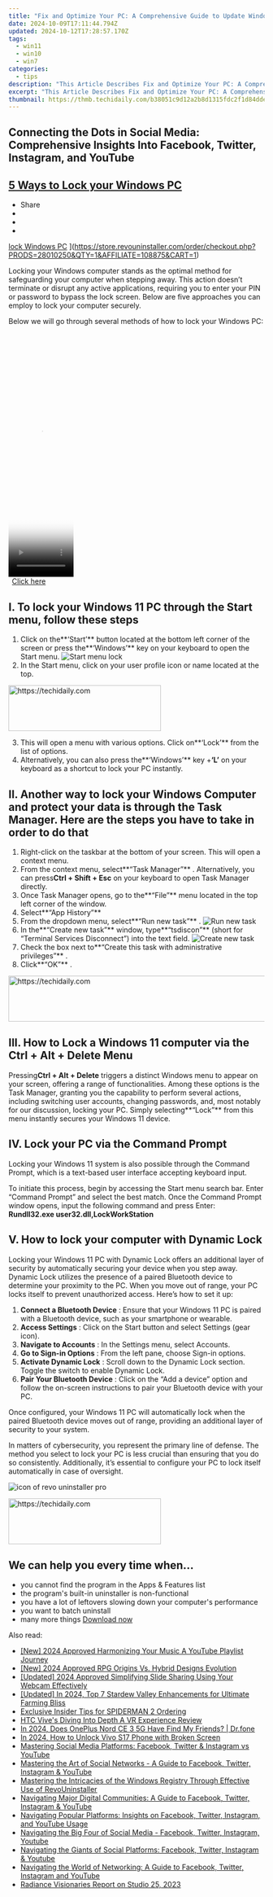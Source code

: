 ```yaml
---
title: "Fix and Optimize Your PC: A Comprehensive Guide to Update Windows 11 Drivers"
date: 2024-10-09T17:11:44.794Z
updated: 2024-10-12T17:28:57.170Z
tags:
  - win11
  - win10
  - win7
categories:
  - tips
description: "This Article Describes Fix and Optimize Your PC: A Comprehensive Guide to Update Windows 11 Drivers"
excerpt: "This Article Describes Fix and Optimize Your PC: A Comprehensive Guide to Update Windows 11 Drivers"
thumbnail: https://thmb.techidaily.com/b38051c9d12a2b8d1315fdc2f1d84dde69fd749e096f758fd9b3624bcd8211ec.jpg
---
```


## Connecting the Dots in Social Media: Comprehensive Insights Into Facebook, Twitter, Instagram, and YouTube

## [5 Ways to Lock your Windows PC](https://store.revouninstaller.com/order/checkout.php?PRODS=28010250&QTY=1&AFFILIATE=108875&CART=1)

* Share
* [](http://www.facebook.com/share.php?u=https://www.revouninstaller.com/blog/5-ways-to-lock-your-windows-pc/&title=5+Ways+to+Lock+your+Windows+PC)
* [](https://twitter.com/intent/tweet?text=5+Ways+to+Lock+your+Windows+PC&url=https://www.revouninstaller.com/blog/5-ways-to-lock-your-windows-pc/ "Click to share on Twitter")
* [](https://store.revouninstaller.com/order/checkout.php?PRODS=28010250&QTY=1&AFFILIATE=108875&CART=1)

[lock Windows PC](https://f057a20f961f56a72089-b74530d2d26278124f446233f95622ef.ssl.cf1.rackcdn.com/site/blog/lock-pc/cover.png) ](https://store.revouninstaller.com/order/checkout.php?PRODS=28010250&QTY=1&AFFILIATE=108875&CART=1)

 Locking your Windows computer stands as the optimal method for safeguarding your computer when stepping away. This action doesn’t terminate or disrupt any active applications, requiring you to enter your PIN or password to bypass the lock screen. Below are five approaches you can employ to lock your computer securely.

 Below we will go through several methods of how to lock your Windows PC:

<!-- affiliate ads begin -->
<span id="1977028">
					<video width="128" height="480" style="cursor:pointer"
           poster="//a.impactradius-go.com/display-clicktoplayimage/1977028.png"
           onclick="if(!this.playClicked){this.play();this.setAttribute('controls',true);this.playClicked=true;}">
	   <source src="//a.impactradius-go.com/display-ad/22993-1977028">
	   <img src="//a.impactradius-go.com/display-clicktoplayimage/1977028.png" style="border: none; height: 100%; width: 100%; object-fit: contain">
	</video>
	<div style="width:80px;text-align:center"><a href="javascript:window.open(decodeURIComponent('https%3A%2F%2Fhomestyler.sjv.io%2Fc%2F5597632%2F1977028%2F22993'), '_blank');void(0);">Click here</a></div>
</span>
<img height="0" width="0" src="https://imp.pxf.io/i/5597632/1977028/22993" style="position:absolute;visibility:hidden;" border="0" />
<!-- affiliate ads end -->

## I. To lock your Windows 11 PC through the Start menu, follow these steps

1. Click on the**‘Start’** button located at the bottom left corner of the screen or press the**‘Windows’** key on your keyboard to open the Start menu. ![Start menu lock](https://f057a20f961f56a72089-b74530d2d26278124f446233f95622ef.ssl.cf1.rackcdn.com/site/blog/lock-pc/method-1-start-menu.png)
2. In the Start menu, click on your user profile icon or name located at the top.

<!-- affiliate ads begin -->
<a href="https://aligracehair.sjv.io/c/5597632/1997657/19272" target="_top" id="1997657">
  <img src="//a.impactradius-go.com/display-ad/19272-1997657" border="0" alt="https://techidaily.com" width="300" height="90"/>
</a>
<img height="0" width="0" src="https://aligracehair.sjv.io/i/5597632/1997657/19272" style="position:absolute;visibility:hidden;" border="0" />
<!-- affiliate ads end -->

3. This will open a menu with various options. Click on**‘Lock’** from the list of options.
4. Alternatively, you can also press the**‘Windows’** key +**‘L’** on your keyboard as a shortcut to lock your PC instantly.

## II. Another way to lock your Windows Computer and protect your data is through the Task Manager. Here are the steps you have to take in order to do that

1. Right-click on the taskbar at the bottom of your screen. This will open a context menu.
2. From the context menu, select**“Task Manager”** . Alternatively, you can press**Ctrl + Shift + Esc** on your keyboard to open Task Manager directly.
3. Once Task Manager opens, go to the**“File”** menu located in the top left corner of the window.
4. Select**“App History”**
5. From the dropdown menu, select**“Run new task”** . ![Run new task](https://f057a20f961f56a72089-b74530d2d26278124f446233f95622ef.ssl.cf1.rackcdn.com/site/blog/lock-pc/method-2-task-manager-1.png)
6. In the**“Create new task”** window, type**“tsdiscon”** (short for “Terminal Services Disconnect”) into the text field. ![Create new task](https://f057a20f961f56a72089-b74530d2d26278124f446233f95622ef.ssl.cf1.rackcdn.com/site/blog/lock-pc/method-2-task-manager-2.png)
7. Check the box next to**“Create this task with administrative privileges”** .
8. Click**“OK”** .

<!-- affiliate ads begin -->
<a href="https://imp.i357552.net/c/5597632/857869/11832" target="_top" id="857869">
  <img src="//a.impactradius-go.com/display-ad/11832-857869" border="0" alt="https://techidaily.com" width="728" height="90"/>
</a>
<img height="0" width="0" src="https://imp.i357552.net/i/5597632/857869/11832" style="position:absolute;visibility:hidden;" border="0" />
<!-- affiliate ads end -->

## III. How to Lock a Windows 11 computer via the Ctrl + Alt + Delete Menu

 Pressing**Ctrl + Alt + Delete** triggers a distinct Windows menu to appear on your screen, offering a range of functionalities. Among these options is the Task Manager, granting you the capability to perform several actions, including switching user accounts, changing passwords, and, most notably for our discussion, locking your PC. Simply selecting**“Lock”** from this menu instantly secures your Windows 11 device.

## IV. Lock your PC via the Command Prompt

 Locking your Windows 11 system is also possible through the Command Prompt, which is a text-based user interface accepting keyboard input.

 To initiate this process, begin by accessing the Start menu search bar. Enter “Command Prompt” and select the best match. Once the Command Prompt window opens, input the following command and press Enter:  
**Rundll32.exe user32.dll,LockWorkStation**

## V. How to lock your computer with Dynamic Lock

 Locking your Windows 11 PC with Dynamic Lock offers an additional layer of security by automatically securing your device when you step away. Dynamic Lock utilizes the presence of a paired Bluetooth device to determine your proximity to the PC. When you move out of range, your PC locks itself to prevent unauthorized access. Here’s how to set it up:

1. **Connect a Bluetooth Device** : Ensure that your Windows 11 PC is paired with a Bluetooth device, such as your smartphone or wearable.
2. **Access Settings** : Click on the Start button and select Settings (gear icon).
3. **Navigate to Accounts** : In the Settings menu, select Accounts.
4. **Go to Sign-in Options** : From the left pane, choose Sign-in options.
5. **Activate Dynamic Lock** : Scroll down to the Dynamic Lock section. Toggle the switch to enable Dynamic Lock.
6. **Pair Your Bluetooth Device** : Click on the “Add a device” option and follow the on-screen instructions to pair your Bluetooth device with your PC.

 Once configured, your Windows 11 PC will automatically lock when the paired Bluetooth device moves out of range, providing an additional layer of security to your system.

 In matters of cybersecurity, you represent the primary line of defense. The method you select to lock your PC is less crucial than ensuring that you do so consistently. Additionally, it’s essential to configure your PC to lock itself automatically in case of oversight.

![icon of revo uninstaller pro](https://f057a20f961f56a72089-b74530d2d26278124f446233f95622ef.ssl.cf1.rackcdn.com/site/icons/rup5-64.png)

<!-- affiliate ads begin -->
<a href="https://aligracehair.sjv.io/c/5597632/1925468/19272" target="_top" id="1925468">
  <img src="//a.impactradius-go.com/display-ad/19272-1925468" border="0" alt="https://techidaily.com" width="300" height="90"/>
</a>
<img height="0" width="0" src="https://aligracehair.sjv.io/i/5597632/1925468/19272" style="position:absolute;visibility:hidden;" border="0" />
<!-- affiliate ads end -->

## We can help you every time when…

* you cannot find the program in the Apps & Features list
* the program's built-in uninstaller is non-functional
* you have a lot of leftovers slowing down your computer's performance
* you want to batch uninstall
* many more things
[Download now](https://store.revouninstaller.com/order/checkout.php?PRODS=28010250&QTY=1&AFFILIATE=108875&CART=1)

<ins class="adsbygoogle"
     style="display:block"
     data-ad-format="autorelaxed"
     data-ad-client="ca-pub-7571918770474297"
     data-ad-slot="1223367746"></ins>

<ins class="adsbygoogle"
     style="display:block"
     data-ad-client="ca-pub-7571918770474297"
     data-ad-slot="8358498916"
     data-ad-format="auto"
     data-full-width-responsive="true"></ins>

<span class="atpl-alsoreadstyle">Also read:</span>
<div><ul>
<li><a href="https://youtube-webster.techidaily.com/024-approved-harmonizing-your-music-a-youtube-playlist-journey/"><u>[New] 2024 Approved Harmonizing Your Music A YouTube Playlist Journey</u></a></li>
<li><a href="https://screen-recording.techidaily.com/new-2024-approved-rpg-origins-vs-hybrid-designs-evolution/"><u>[New] 2024 Approved RPG Origins Vs. Hybrid Designs Evolution</u></a></li>
<li><a href="https://screen-video-capture.techidaily.com/updated-2024-approved-simplifying-slide-sharing-using-your-webcam-effectively/"><u>[Updated] 2024 Approved Simplifying Slide Sharing Using Your Webcam Effectively</u></a></li>
<li><a href="https://screen-sharing-recording.techidaily.com/updated-in-2024-top-7-stardew-valley-enhancements-for-ultimate-farming-bliss/"><u>[Updated] In 2024, Top 7 Stardew Valley Enhancements for Ultimate Farming Bliss</u></a></li>
<li><a href="https://games-able.techidaily.com/exclusive-insider-tips-for-spiderman-2-ordering/"><u>Exclusive Insider Tips for SPIDERMAN 2 Ordering</u></a></li>
<li><a href="https://extra-tips.techidaily.com/htc-vives-diving-into-depth-a-vr-experience-review/"><u>HTC Vive's Diving Into Depth A VR Experience Review</u></a></li>
<li><a href="https://location-social.techidaily.com/in-2024-does-oneplus-nord-ce-3-5g-have-find-my-friends-drfone-by-drfone-virtual-android/"><u>In 2024, Does OnePlus Nord CE 3 5G Have Find My Friends? | Dr.fone</u></a></li>
<li><a href="https://android-unlock.techidaily.com/in-2024-how-to-unlock-vivo-s17-phone-with-broken-screen-by-drfone-android/"><u>In 2024, How to Unlock Vivo S17 Phone with Broken Screen</u></a></li>
<li><a href="https://win-forum.techidaily.com/mastering-social-media-platforms-facebook-twitter-and-instagram-vs-youtube/"><u>Mastering Social Media Platforms: Facebook, Twitter & Instagram vs YouTube</u></a></li>
<li><a href="https://win-forum.techidaily.com/mastering-the-art-of-social-networks-a-guide-to-facebook-twitter-instagram-and-youtube/"><u>Mastering the Art of Social Networks - A Guide to Facebook, Twitter, Instagram & YouTube</u></a></li>
<li><a href="https://win-forum.techidaily.com/mastering-the-intricacies-of-the-windows-registry-through-effective-use-of-revouninstaller/"><u>Mastering the Intricacies of the Windows Registry Through Effective Use of RevoUninstaller</u></a></li>
<li><a href="https://win-forum.techidaily.com/navigating-major-digital-communities-a-guide-to-facebook-twitter-instagram-and-youtube/"><u>Navigating Major Digital Communities: A Guide to Facebook, Twitter, Instagram & YouTube</u></a></li>
<li><a href="https://win-forum.techidaily.com/navigating-popular-platforms-insights-on-facebook-twitter-instagram-and-youtube-usage/"><u>Navigating Popular Platforms: Insights on Facebook, Twitter, Instagram, and YouTube Usage</u></a></li>
<li><a href="https://win-forum.techidaily.com/navigating-the-big-four-of-social-media-facebook-twitter-instagram-youtube/"><u>Navigating the Big Four of Social Media - Facebook, Twitter, Instagram, Youtube</u></a></li>
<li><a href="https://win-forum.techidaily.com/navigating-the-giants-of-social-platforms-facebook-twitter-instagram-and-youtube/"><u>Navigating the Giants of Social Platforms: Facebook, Twitter, Instagram & Youtube</u></a></li>
<li><a href="https://win-forum.techidaily.com/navigating-the-world-of-networking-a-guide-to-facebook-twitter-instagram-and-youtube/"><u>Navigating the World of Networking: A Guide to Facebook, Twitter, Instagram and YouTube</u></a></li>
<li><a href="https://fox-hovers.techidaily.com/radiance-visionaries-report-on-studio-25-2023/"><u>Radiance Visionaries Report on Studio 25, 2023</u></a></li>
</ul></div>

